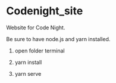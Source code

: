 # Codenight_site
Website for Code Night.

Be sure to have node.js and yarn installed.

1. open folder terminal

2. yarn install

3. yarn serve
